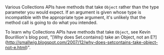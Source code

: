 Various Collections APIs have methods that take `Object` rather than the type
parameter you would expect. If an argument is given whose type is incompatible
with the appropriate type argument, it's unlikely that the method call is
going to do what you intended.

To learn why Collections APIs have methods that take `Object`, see Kevin
Bourillion's blog post, "[Why does Set.contains() take an Object, not an E?]
(http://smallwig.blogspot.com/2007/12/why-does-setcontains-take-object-not-e.html)".
